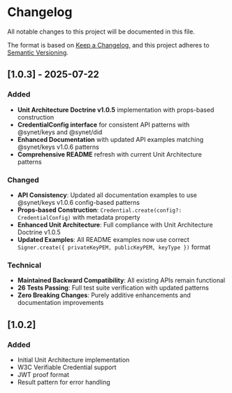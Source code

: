 # Changelog

All notable changes to this project will be documented in this file.

The format is based on [Keep a Changelog](https://keepachangelog.com/en/1.0.0/),
and this project adheres to [Semantic Versioning](https://semver.org/spec/v2.0.0.html).

## [1.0.3] - 2025-07-22

### Added

- **Unit Architecture Doctrine v1.0.5** implementation with props-based construction
- **CredentialConfig interface** for consistent API patterns with @synet/keys and @synet/did
- **Enhanced Documentation** with updated API examples matching @synet/keys v1.0.6 patterns
- **Comprehensive README** refresh with current Unit Architecture patterns

### Changed

- **API Consistency**: Updated all documentation examples to use @synet/keys v1.0.6 config-based patterns
- **Props-based Construction**: `Credential.create(config?: CredentialConfig)` with metadata property
- **Enhanced Unit Architecture**: Full compliance with Unit Architecture Doctrine v1.0.5
- **Updated Examples**: All README examples now use correct `Signer.create({ privateKeyPEM, publicKeyPEM, keyType })` format

### Technical

- **Maintained Backward Compatibility**: All existing APIs remain functional
- **26 Tests Passing**: Full test suite verification with updated patterns
- **Zero Breaking Changes**: Purely additive enhancements and documentation improvements

## [1.0.2] 

### Added

- Initial Unit Architecture implementation
- W3C Verifiable Credential support
- JWT proof format
- Result pattern for error handling
